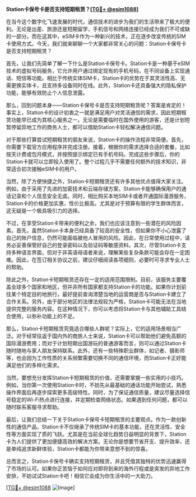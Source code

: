 **Station卡保号卡是否支持短期租赁？[[TG💪+ @esim1088](https://t.me/s/esim1088)]**

在当今这个数字化飞速发展的时代，通信技术的进步为我们的生活带来了极大的便利。无论是出差、旅游还是短期留学，手机信号和网络连接已经成为我们不可或缺的一部分。而在这其中，eSIM卡作为一种新兴的技术，正在逐步改变传统的SIM卡使用方式。今天，我们就来聊聊一个大家都非常关心的问题：Station卡保号卡是否支持短期租赁？

首先，让我们先简单了解一下什么是Station卡保号卡。Station卡是一种基于eSIM技术的虚拟号码服务，它允许用户通过绑定现有的手机号码，在不同设备上实现通话、短信等功能。相比于传统实体SIM卡，Station卡的优势在于其灵活性高、无需更换实体卡，且支持多设备同时在线。此外，Station卡还具备强大的隐私保护功能，能够有效防止个人信息泄露。

那么，回到问题本身——Station卡保号卡是否支持短期租赁呢？答案是肯定的！事实上，Station卡的设计初衷之一就是满足用户对灵活通信的需求，因此短期租赁功能早已成为其核心服务之一。无论是需要临时在国外使用的游客，还是计划短暂停留异地工作的商务人士，都可以借助Station卡轻松解决通信问题。

对于那些打算尝试短期租赁的朋友来说，Station卡的操作流程非常简便。首先，你需要下载官方应用程序并完成注册。接着，根据你的需求选择合适的套餐，比如按天计费或包月模式，并按照提示绑定已有手机号码。完成这些步骤后，你的Station卡就可以立即投入使用了。整个过程几乎不需要任何额外的技术知识，非常适合初次接触eSIM卡的用户。

当然，除了方便快捷之外，Station卡短期租赁还有许多其他优点值得大家关注。例如，由于采用了先进的加密技术和云端存储方案，Station卡能够确保用户的通话记录和个人信息安全无虞。同时，相比购买本地SIM卡或者开通国际漫游服务，Station卡的价格更加实惠，性价比极高。尤其是对于预算有限的学生群体而言，这无疑是一个极具吸引力的选择。

不过，在享受Station卡带来的便利之余，我们也应该注意到一些潜在的风险因素。首先，虽然Station卡本身已经具备了较高的安全性，但如果你不小心泄露了自己的账户信息，仍然可能面临被他人冒用的风险。因此，在日常使用过程中，请务必妥善保管好自己的登录密码以及验证码等敏感资料。其次，尽管Station卡支持多种语言界面，但对于非英语母语者来说，理解某些复杂条款可能会存在一定困难。因此，在签订相关协议之前，建议仔细阅读各项细则，必要时可寻求专业人士的帮助。

除此之外，Station卡短期租赁还存在一定的适用范围限制。目前，该服务主要覆盖全球多个国家和地区，但并非所有国家都支持Station卡的功能。如果你计划前往某个特定目的地旅行，最好提前查询清楚当地的运营商是否与Station卡建立了合作关系。另外，由于部分地区的法律法规较为严格，Station卡可能无法在当地提供完整的服务内容。在这种情况下，你可以考虑将Station卡与其他辅助工具结合使用，以弥补功能上的不足。

那么，Station卡短期租赁究竟适合哪些人群呢？实际上，它的适用场景相当广泛。对于经常往返于国内外的商旅人士来说，Station卡可以帮助他们避免高额的国际漫游费用；而对于计划短期出国游玩的普通游客而言，则可以通过Station卡随时随地与家人朋友保持联系。此外，还有一些特殊职业群体，如记者、摄影师等，也会因为工作性质的关系频繁需要切换不同的通信环境，而Station卡正好能满足他们的多样化需求。

当然，要想充分发挥Station卡短期租赁的价值，还需要掌握一些实用的小技巧。例如，当你第一次使用Station卡时，不妨先从最基础的通话功能开始尝试，熟悉操作界面后再逐步探索更多高级特性。同时，为了保证通信质量，建议尽量选择信号稳定的Wi-Fi热点进行连接，并定期检查网络状态。如果遇到任何问题，都可以随时联系客服寻求帮助。

最后，让我们总结一下关于Station卡保号卡短期租赁的主要观点。作为一款创新性的通信产品，Station卡不仅继承了传统SIM卡的基本功能，还在灵活性、安全性等方面实现了质的飞跃。尤其是在当前全球化趋势日益明显的背景下，Station卡为人们提供了更加便捷高效的解决方案。无论你是想要节省开支、提升效率，还是单纯追求新鲜体验，Station卡都能为你带来意想不到的惊喜。

总而言之，Station卡保号卡确实支持短期租赁，并且凭借其独特的优势迅速赢得了市场的认可。如果你正苦恼于如何应对即将到来的海外行程或是突发的异地工作安排，不妨试试Station卡吧！相信它会成为你生活中的一大助力。

[[TG💪+ @esim1088](https://t.me/s/esim1088) ![Image](https://i.postimg.cc/4NQfJmqS/Snipaste-2025-05-13-00-14-12.png)]